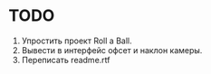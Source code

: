 # TODO 
 
1) Упростить проект Roll a Ball. 
2) Вывести в интерфейс офсет и наклон камеры.
3) Переписать readme.rtf
